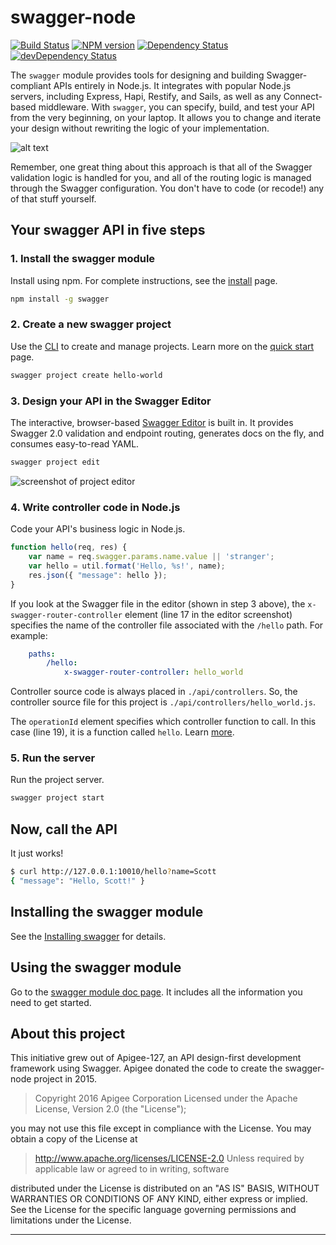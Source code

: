 # swagger-node

[![Build Status](https://travis-ci.org/multivacplatform/swagger-node.svg?branch=master)](https://travis-ci.org/multivacplatform/swagger-node)
[![NPM version](https://badge.fury.io/js/swagger.png)](http://badge.fury.io/js/swagger)
[![Dependency Status](https://david-dm.org/multivacplatform/swagger-node/status.svg)](https://david-dm.org/multivacplatform/swagger-node)
[![devDependency Status](https://david-dm.org/multivacplatform/swagger-node/dev-status.svg)](https://david-dm.org/multivacplatform/swagger-node#info=devDependencies)

The `swagger` module provides tools for designing and building Swagger-compliant APIs entirely in Node.js. It integrates with popular Node.js servers, including Express, Hapi, Restify, and Sails, as well as any Connect-based middleware. With `swagger`, you can specify, build, and test your API from the very beginning, on your laptop. It allows you to change and iterate your design without rewriting the logic of your implementation.

![alt text](./docs/images/overview2.png)

Remember, one great thing about this approach is that all of the Swagger validation logic is handled for you, and all of the routing logic is managed through the Swagger configuration. You don't have to code (or recode!) any of that stuff yourself.

## Your swagger API in five steps

### 1. Install the swagger module

Install using npm. For complete instructions, see the [install](./docs/install.md) page.

```bash
npm install -g swagger
```

### 2. Create a new swagger project

Use the [CLI](./docs/cli.md) to create and manage projects. Learn more on the [quick start](./docs/quick-start.md) page.

```bash
swagger project create hello-world
```

### 3. Design your API in the Swagger Editor

The interactive, browser-based [Swagger Editor](http://editor.swagger.io/) is built in. It provides Swagger 2.0 validation and endpoint routing, generates docs on the fly, and consumes easy-to-read YAML.

```bash
swagger project edit
```

![screenshot of project editor](./docs/images/project-editor.png)

### 4. Write controller code in Node.js

Code your API's business logic in Node.js.

```js
function hello(req, res) {
    var name = req.swagger.params.name.value || 'stranger';
    var hello = util.format('Hello, %s!', name);
    res.json({ "message": hello });
}
```

If you look at the Swagger file in the editor (shown in step 3 above), the `x-swagger-router-controller` element (line 17 in the editor screenshot) specifies the name of the controller file associated with the `/hello` path. For example:

```yaml
    paths:
        /hello:
            x-swagger-router-controller: hello_world
```

Controller source code is always placed in `./api/controllers`. So, the controller source file for this project is `./api/controllers/hello_world.js`.

The `operationId` element specifies which controller function to call. In this case (line 19), it is a function called `hello`. Learn [more](./docs/controllers.md).

### 5. Run the server

Run the project server.

```bash
swagger project start
```

## Now, call the API

It just works!

```bash
$ curl http://127.0.0.1:10010/hello?name=Scott
{ "message": "Hello, Scott!" }
```

## <a name="installation"></a>Installing the swagger module

See the [Installing swagger](./docs/install.md) for details.

## <a name="using"></a>Using the swagger module

Go to the [swagger module doc page](./docs/README.md). It includes all the information you need to get started.

## <a name="about"></a>About this project

This initiative grew out of Apigee-127, an API design-first development framework using Swagger.
Apigee donated the code to create the swagger-node project in 2015.

 >Copyright 2016 Apigee Corporation
 >Licensed under the Apache License, Version 2.0 (the "License");

 you may not use this file except in compliance with the License.
 You may obtain a copy of the License at

 >http://www.apache.org/licenses/LICENSE-2.0
 >Unless required by applicable law or agreed to in writing, software

 distributed under the License is distributed on an "AS IS" BASIS,
 WITHOUT WARRANTIES OR CONDITIONS OF ANY KIND, either express or implied.
 See the License for the specific language governing permissions and
 limitations under the License.

---
